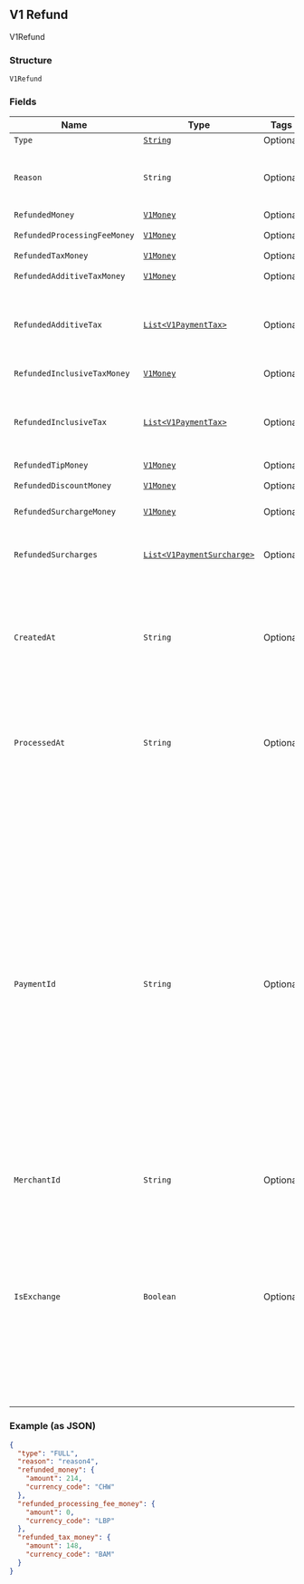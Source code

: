 ## V1 Refund

V1Refund

### Structure

`V1Refund`

### Fields

| Name | Type | Tags | Description | Getter |
|  --- | --- | --- | --- | --- |
| `Type` | [`String`](/doc/models/v1-refund-type.md) | Optional | - | String getType() |
| `Reason` | `String` | Optional | The merchant-specified reason for the refund. | String getReason() |
| `RefundedMoney` | [`V1Money`](/doc/models/v1-money.md) | Optional | - | V1Money getRefundedMoney() |
| `RefundedProcessingFeeMoney` | [`V1Money`](/doc/models/v1-money.md) | Optional | - | V1Money getRefundedProcessingFeeMoney() |
| `RefundedTaxMoney` | [`V1Money`](/doc/models/v1-money.md) | Optional | - | V1Money getRefundedTaxMoney() |
| `RefundedAdditiveTaxMoney` | [`V1Money`](/doc/models/v1-money.md) | Optional | - | V1Money getRefundedAdditiveTaxMoney() |
| `RefundedAdditiveTax` | [`List<V1PaymentTax>`](/doc/models/v1-payment-tax.md) | Optional | All of the additive taxes associated with the refund. | List<V1PaymentTax> getRefundedAdditiveTax() |
| `RefundedInclusiveTaxMoney` | [`V1Money`](/doc/models/v1-money.md) | Optional | - | V1Money getRefundedInclusiveTaxMoney() |
| `RefundedInclusiveTax` | [`List<V1PaymentTax>`](/doc/models/v1-payment-tax.md) | Optional | All of the inclusive taxes associated with the refund. | List<V1PaymentTax> getRefundedInclusiveTax() |
| `RefundedTipMoney` | [`V1Money`](/doc/models/v1-money.md) | Optional | - | V1Money getRefundedTipMoney() |
| `RefundedDiscountMoney` | [`V1Money`](/doc/models/v1-money.md) | Optional | - | V1Money getRefundedDiscountMoney() |
| `RefundedSurchargeMoney` | [`V1Money`](/doc/models/v1-money.md) | Optional | - | V1Money getRefundedSurchargeMoney() |
| `RefundedSurcharges` | [`List<V1PaymentSurcharge>`](/doc/models/v1-payment-surcharge.md) | Optional | A list of all surcharges associated with the refund. | List<V1PaymentSurcharge> getRefundedSurcharges() |
| `CreatedAt` | `String` | Optional | The time when the merchant initiated the refund for Square to process, in ISO 8601 format. | String getCreatedAt() |
| `ProcessedAt` | `String` | Optional | The time when Square processed the refund on behalf of the merchant, in ISO 8601 format. | String getProcessedAt() |
| `PaymentId` | `String` | Optional | A Square-issued ID associated with the refund. For single-tender refunds, payment_id is the ID of the original payment ID. For split-tender refunds, payment_id is the ID of the original tender. For exchange-based refunds (is_exchange == true), payment_id is the ID of the original payment ID even if the payment includes other tenders. | String getPaymentId() |
| `MerchantId` | `String` | Optional | - | String getMerchantId() |
| `IsExchange` | `Boolean` | Optional | Indicates whether or not the refund is associated with an exchange. If is_exchange is true, the refund reflects the value of goods returned in the exchange not the total money refunded. | Boolean getIsExchange() |

### Example (as JSON)

```json
{
  "type": "FULL",
  "reason": "reason4",
  "refunded_money": {
    "amount": 214,
    "currency_code": "CHW"
  },
  "refunded_processing_fee_money": {
    "amount": 0,
    "currency_code": "LBP"
  },
  "refunded_tax_money": {
    "amount": 148,
    "currency_code": "BAM"
  }
}
```

